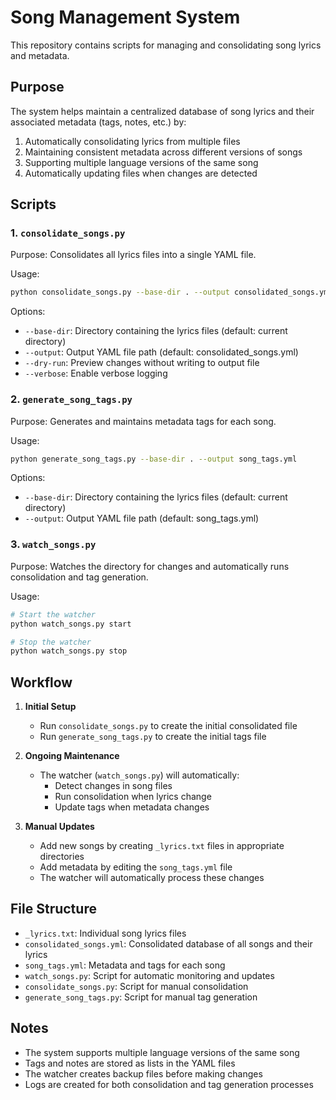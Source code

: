 # Song Management System

This repository contains scripts for managing and consolidating song lyrics and metadata.

## Purpose

The system helps maintain a centralized database of song lyrics and their associated metadata (tags, notes, etc.) by:
1. Automatically consolidating lyrics from multiple files
2. Maintaining consistent metadata across different versions of songs
3. Supporting multiple language versions of the same song
4. Automatically updating files when changes are detected

## Scripts

### 1. `consolidate_songs.py`

Purpose: Consolidates all lyrics files into a single YAML file.

Usage:
```bash
python consolidate_songs.py --base-dir . --output consolidated_songs.yml
```

Options:
- `--base-dir`: Directory containing the lyrics files (default: current directory)
- `--output`: Output YAML file path (default: consolidated_songs.yml)
- `--dry-run`: Preview changes without writing to output file
- `--verbose`: Enable verbose logging

### 2. `generate_song_tags.py`

Purpose: Generates and maintains metadata tags for each song.

Usage:
```bash
python generate_song_tags.py --base-dir . --output song_tags.yml
```

Options:
- `--base-dir`: Directory containing the lyrics files (default: current directory)
- `--output`: Output YAML file path (default: song_tags.yml)

### 3. `watch_songs.py`

Purpose: Watches the directory for changes and automatically runs consolidation and tag generation.

Usage:
```bash
# Start the watcher
python watch_songs.py start

# Stop the watcher
python watch_songs.py stop
```

## Workflow

1. **Initial Setup**
   - Run `consolidate_songs.py` to create the initial consolidated file
   - Run `generate_song_tags.py` to create the initial tags file

2. **Ongoing Maintenance**
   - The watcher (`watch_songs.py`) will automatically:
     - Detect changes in song files
     - Run consolidation when lyrics change
     - Update tags when metadata changes

3. **Manual Updates**
   - Add new songs by creating `_lyrics.txt` files in appropriate directories
   - Add metadata by editing the `song_tags.yml` file
   - The watcher will automatically process these changes

## File Structure

- `_lyrics.txt`: Individual song lyrics files
- `consolidated_songs.yml`: Consolidated database of all songs and their lyrics
- `song_tags.yml`: Metadata and tags for each song
- `watch_songs.py`: Script for automatic monitoring and updates
- `consolidate_songs.py`: Script for manual consolidation
- `generate_song_tags.py`: Script for manual tag generation

## Notes

- The system supports multiple language versions of the same song
- Tags and notes are stored as lists in the YAML files
- The watcher creates backup files before making changes
- Logs are created for both consolidation and tag generation processes
